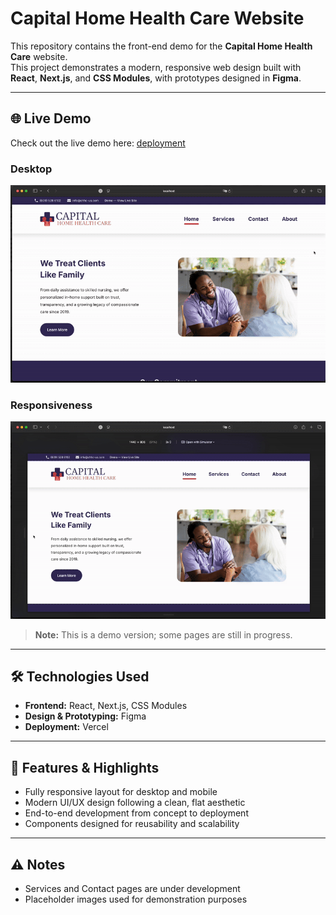 # Capital Home Health Care Website

This repository contains the front-end demo for the **Capital Home Health Care** website.  
This project demonstrates a modern, responsive web design built with **React**, **Next.js**, and **CSS Modules**, with prototypes designed in **Figma**.

---

## 🌐 Live Demo

Check out the live demo here: [deployment](https://chhc-demo.vercel.app/)

### Desktop 
![Demo GIF](https://github.com/c-waller/chhc-demo/blob/main/DEMOTHIGN1-ezgif.com-video-to-gif-converter.gif?raw=true)

### Responsiveness 

![Demo GIF](https://github.com/c-waller/chhc-demo/blob/main/DEMOTHING2-ezgif.com-video-to-gif-converter.gif?raw=true)



> **Note:** This is a demo version; some pages are still in progress.

---

## 🛠 Technologies Used

- **Frontend:** React, Next.js, CSS Modules  
- **Design & Prototyping:** Figma  
- **Deployment:** Vercel  

---


## 🚀 Features & Highlights

- Fully responsive layout for desktop and mobile
- Modern UI/UX design following a clean, flat aesthetic
- End-to-end development from concept to deployment
- Components designed for reusability and scalability

---

## ⚠️ Notes

- Services and Contact pages are under development
- Placeholder images used for demonstration purposes
